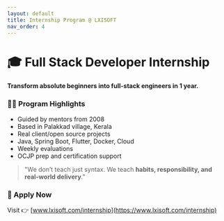 ```yaml
---
layout: default
title: Internship Program @ LXISOFT
nav_order: 4
---
```


# 🎓 Full Stack Developer Internship

**Transform absolute beginners into full-stack engineers in 1 year.**

### 👨‍🏫 Program Highlights
- Guided by mentors from 2008
- Based in Palakkad village, Kerala
- Real client/open source projects
- Java, Spring Boot, Flutter, Docker, Cloud
- Weekly evaluations
- OCJP prep and certification support

> "We don’t teach just syntax. We teach **habits, responsibility, and real-world delivery**."

### 📩 Apply Now

Visit 👉 [www.lxisoft.com/internship](https://www.lxisoft.com/internship)
